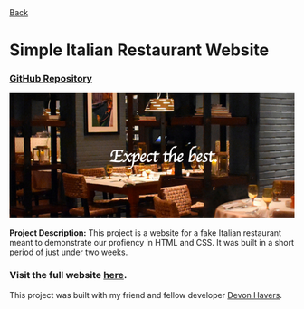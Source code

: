 <div class="back">
 
<a href="https://sarafiskray.github.io/"> 
<div class="back">
<i style="font-size: 20px;" class="fa fa-chevron-left"></i> Back 
</div>
</a></div>

# Simple Italian Restaurant Website
### <a href="https://github.com/CS-142-Spring-2020/Final-Devon-Havers" target="_blank">GitHub Repository</a>

<img src="images/italianresto.png?raw=true"/>

**Project Description:**
This project is a website for a fake Italian restaurant meant to demonstrate our profiency in HTML and CSS.  It was built in a short period of just under two weeks.

### Visit the full website <a href="https://skray.w3.uvm.edu/cs142/live-final/" target="_blank">here</a>.

This project was built with my friend and fellow developer [Devon Havers](https://github.com/Devon66h).